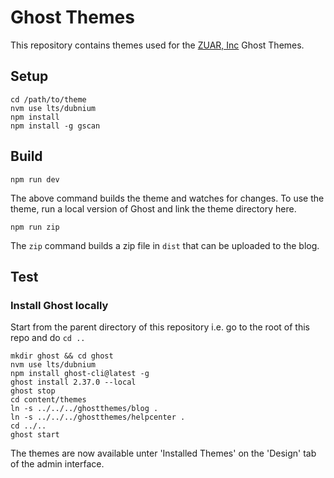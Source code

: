 # Ghost Themes

This repository contains themes used for the [ZUAR, Inc](https://www.zuar.com) Ghost Themes.

## Setup
```
cd /path/to/theme
nvm use lts/dubnium
npm install
npm install -g gscan
```

## Build
```
npm run dev
```
The above command builds the theme and watches for changes.  To use the theme, run a local version of Ghost and
link the theme directory here.

```shell script
npm run zip
```
The `zip` command builds a zip file in `dist` that can be uploaded to the blog.

## Test


### Install Ghost locally
Start from the parent directory of this repository i.e. go to the root of this repo and do `cd ..`

```
mkdir ghost && cd ghost
nvm use lts/dubnium
npm install ghost-cli@latest -g
ghost install 2.37.0 --local
ghost stop
cd content/themes
ln -s ../../../ghostthemes/blog .
ln -s ../../../ghostthemes/helpcenter .
cd ../..
ghost start
```

The themes are now available unter 'Installed Themes' on the 'Design' tab of the admin interface.